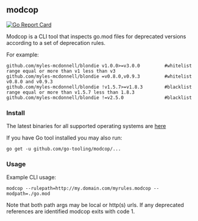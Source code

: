 ## modcop

[![Go Report Card](https://goreportcard.com/badge/github.com/go-tooling/modcop)](https://goreportcard.com/report/github.com/go-tooling)

Modcop is a CLI tool that inspects go.mod files for deprecated versions according to a set of deprecation rules.

For example:

```$xslt
github.com/myles-mcdonnell/blondie v1.0.0>=v3.0.0         #whitelist range equal or more than v1 less than v3
github.com/myles-mcdonnell/blondie =v0.8.0,v0.9.3         #whitelist v0.8.0 and v0.9.3
github.com/myles-mcdonnell/blondie !v1.5.7>=v1.8.3        #blacklist range equal or more than v1.5.7 less than 1.8.3
github.com/myles-mcdonnell/blondie !=v2.5.0               #blacklist

```

### Install
The latest binaries for all supported operating systems are [here](https://github.com/go-tooling/modcop/releases)

If you have Go tool installed you may also run:
```
go get -u github.com/go-tooling/modcop/...
```


### Usage

Example CLI usage:

```
modcop --rulepath=http://my.domain.com/myrules.modcop --modpath=./go.mod
```

Note that both path args may be local or http(s) urls.  If any deprecated references are identified modcop exits with code 1.  

